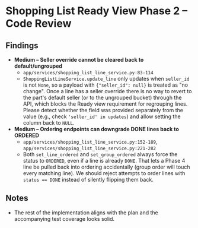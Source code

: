 # Shopping List Ready View Phase 2 – Code Review

## Findings
- **Medium – Seller override cannot be cleared back to default/ungrouped**
  - `app/services/shopping_list_line_service.py:83-114`
  - `ShoppingListLineService.update_line` only updates when `seller_id` is not `None`, so a payload with `{"seller_id": null}` is treated as "no change". Once a line has a seller override there is no way to revert to the part's default seller (or to the ungrouped bucket) through the API, which blocks the Ready view requirement for regrouping lines. Please detect whether the field was provided separately from the value (e.g., check `'seller_id' in updates`) and allow setting the column back to `NULL`.
- **Medium – Ordering endpoints can downgrade DONE lines back to ORDERED**
  - `app/services/shopping_list_line_service.py:152-189`, `app/services/shopping_list_line_service.py:221-282`
  - Both `set_line_ordered` and `set_group_ordered` always force the status to `ORDERED`, even if a line is already `DONE`. That lets a Phase 4 line be pulled back into ordering accidentally (group order will touch every matching line). We should reject attempts to order lines with `status == DONE` instead of silently flipping them back.

## Notes
- The rest of the implementation aligns with the plan and the accompanying test coverage looks solid.
